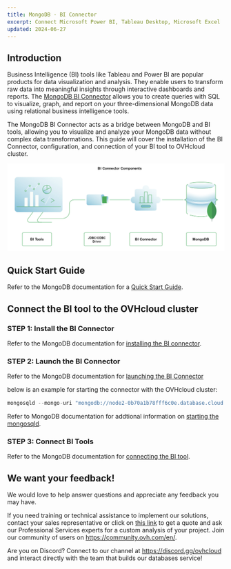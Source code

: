 ```yaml
---
title: MongoDB - BI Connector
excerpt: Connect Microsoft Power BI, Tableau Desktop, Microsoft Excel
updated: 2024-06-27
---
```


## Introduction

Business Intelligence (BI) tools like Tableau and Power BI are popular products for data visualization and analysis. They enable users to transform raw data into meaningful insights through interactive dashboards and reports. The [MongoDB BI Connector](https://www.mongodb.com/docs/bi-connector/current/) allows you to create queries with SQL to visualize, graph, and report on your three-dimensional MongoDB data using relational business intelligence tools.

The MongoDB BI Connector acts as a bridge between MongoDB and BI tools, allowing you to visualize and analyze your MongoDB data without complex data transformations. This guide will cover the installation of the BI Connector, configuration, and connection of your BI tool to OVHcloud cluster.

![alt text](./images/BIConnector.png)

## Quick Start Guide

Refer to the MongoDB documentation for a [Quick Start Guide](https://www.mongodb.com/docs/bi-connector/current/local-quickstart/#quick-start-guide-for-windows).

## Connect the BI tool to the OVHcloud cluster

### STEP 1: Install the BI Connector

Refer to the MongoDB documentation for [installing the BI connector](https://www.mongodb.com/docs/bi-connector/current/installation/#install-bi-connector-on-premises).

### STEP 2: Launch the BI Connector

Refer to the MongoDB documentation for [launching the BI Connector](https://www.mongodb.com/docs/bi-connector/current/launch/#launch-bi-connector)

below is an example for starting the connector with the OVHcloud cluster:

```javascript
mongosqld --mongo-uri "mongodb://node2-0b70a1b78fff6c0e.database.cloud.ovh.net:27017,node1-0b70a1b78fff6c0e.database.cloud.ovh.net:27017,node3-0b70a1b78fff6c0e.database.cloud.ovh.net:27017/" --auth -u myuser -p mypassword --mongo-ssl
```

Refer to MongoDB documentation for addtional information on [starting the mongosqld](https://www.mongodb.com/docs/bi-connector/current/reference/mongosqld/). 

### STEP 3: Connect BI Tools

Refer to the MongoDB documentation for [connecting the BI tool](https://www.mongodb.com/docs/bi-connector/current/client-applications/).

## We want your feedback!

We would love to help answer questions and appreciate any feedback you may have.

If you need training or technical assistance to implement our solutions, contact your sales representative or click on [this link](https://www.ovhcloud.com/en-gb/professional-services/) to get a quote and ask our Professional Services experts for a custom analysis of your project. Join our community of users on <https://community.ovh.com/en/>.

Are you on Discord? Connect to our channel at <https://discord.gg/ovhcloud> and interact directly with the team that builds our databases service!
